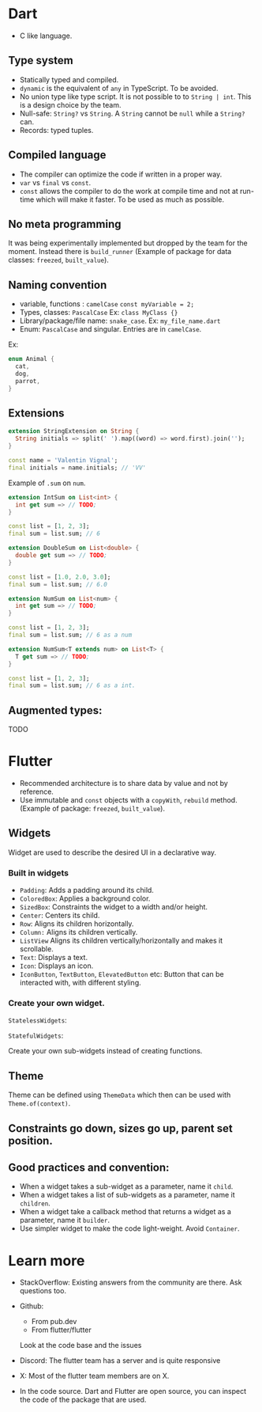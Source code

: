 # Dart

- C like language.

## Type system


- Statically typed and compiled.
- `dynamic` is the equivalent of `any` in TypeScript. To be avoided.
- No union type like type script. It is not possible to to `String | int`. This is a design choice by the team.
- Null-safe: `String?` vs `String`. A `String` cannot be `null` while a `String?` can.
- Records: typed tuples.

## Compiled language

- The compiler can optimize the code if written in a proper way.
- `var` vs `final` vs `const`.
- `const` allows the compiler to do the work at compile time and not at run-time which will make it faster. To be used as much as possible.

## No meta programming

It was being experimentally implemented but dropped by the team for the moment.
Instead there is `build_runner` (Example of package for data classes: `freezed`, `built_value`).

## Naming convention

- variable, functions : `camelCase`
`const myVariable = 2;`
- Types, classes: `PascalCase`
Ex: `class MyClass {}`
- Library/package/file name: `snake_case`. Ex: `my_file_name.dart`
- Enum: `PascalCase` and singular. Entries are in `camelCase`.

Ex:

```dart
enum Animal {
  cat,
  dog,
  parrot,
}
```

## Extensions

```dart
extension StringExtension on String {
  String initials => split(' ').map((word) => word.first).join('');
}

const name = 'Valentin Vignal';
final initials = name.initials; // 'VV'
```

Example of `.sum` on `num`.

```dart
extension IntSum on List<int> {
  int get sum => // TODO;
}

const list = [1, 2, 3];
final sum = list.sum; // 6
```

```dart
extension DoubleSum on List<double> {
  double get sum => // TODO;
}

const list = [1.0, 2.0, 3.0];
final sum = list.sum; // 6.0
```


```dart
extension NumSum on List<num> {
  int get sum => // TODO;
}

const list = [1, 2, 3];
final sum = list.sum; // 6 as a num
```

```dart
extension NumSum<T extends num> on List<T> {
  T get sum => // TODO;
}

const list = [1, 2, 3];
final sum = list.sum; // 6 as a int.
```

## Augmented types:

TODO




  

# Flutter

- Recommended architecture is to share data by value and not by reference.
- Use immutable and `const` objects with a `copyWith`, `rebuild` method. (Example of package: `freezed`, `built_value`).

## Widgets

Widget are used to describe the desired UI in a declarative way.

### Built in widgets

- `Padding`: Adds a padding around its child.
- `ColoredBox`: Applies a background color.
- `SizedBox`: Constraints the widget to a width and/or height.
- `Center`: Centers its child.
- `Row`: Aligns its children horizontally.
- `Column:` Aligns its children vertically.
- `ListView` Aligns its children vertically/horizontally and makes it scrollable.
- `Text`: Displays a text.
- `Icon`: Displays an icon.
- `IconButton`, `TextButton`, `ElevatedButton` etc: Button that can be interacted with, with different styling.

### Create your own widget.

`StatelessWidgets`:

`StatefulWidgets`:

Create your own sub-widgets instead of creating functions.

## Theme

Theme can be defined using `ThemeData` which then can be used with `Theme.of(context)`.

## Constraints go down, sizes go up, parent set position.


## Good practices and convention:

- When a widget takes a sub-widget as a parameter, name it `child`.
- When a widget takes a list of sub-widgets as a parameter, name it `children`.
- When a widget take a callback method that returns a widget as a parameter, name it `builder`.
- Use simpler widget to make the code light-weight. Avoid `Container`.

# Learn more

- StackOverflow: Existing answers from the community are there. Ask questions too.
- Github:
  - From pub.dev
  - From flutter/flutter
  
  Look at the code base and the issues
- Discord: The flutter team has a server and is quite responsive
- X: Most of the flutter team members are on X.
- In the code source. Dart and Flutter are open source, you can inspect the code of the package that are used.

